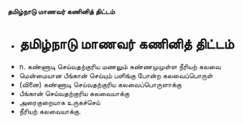 **தமிழ்நாடு மாணவர் கணினித் திட்டம்**
- # தமிழ்நாடு மாணவர் கணினித் திட்டம்
- n. கண்ணாடி செய்வதற்குரிய மணலும் சுண்ணமுமுள்ள நீரியற் கலவை
- மென்மையான பீங்கான் செய்யும் பளிங்கு போன்ற கலவைப்பொருள்
- (வினை) கண்ணாடி செய்வதற்குரிய கலவைப்பொருளாக்கு
- பீங்கான் செய்வதற்குரிய கலவையாக்கு
- அரைகுறையாக உருகச்செய்
- நீரியற் கலவையாக்கு.


